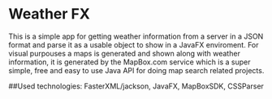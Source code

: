 # Weather FX
This is a simple app for getting weather information from a server in a JSON format and parse it as a usable object to show in a JavaFX enviroment. For visual purpouses a maps is generated and shown along with weather information, it is generated by the MapBox.com service which is a super simple, free and easy to use Java API for doing map search related projects. 

##Used technologies: FasterXML/jackson, JavaFX, MapBoxSDK, CSSParser
